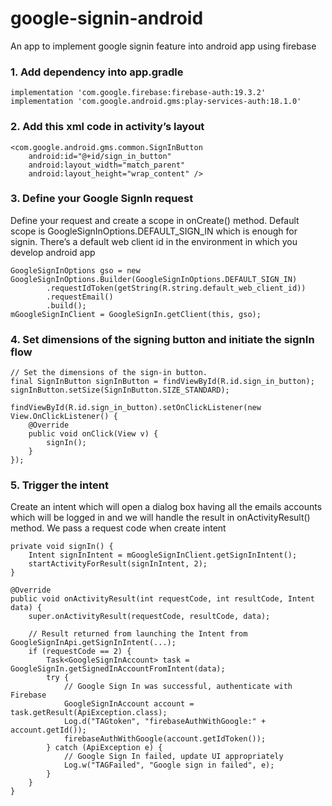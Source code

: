 # google-signin-android
An app to implement google signin feature into android app using firebase 
### 1. Add dependency into app.gradle

```
implementation 'com.google.firebase:firebase-auth:19.3.2'
implementation 'com.google.android.gms:play-services-auth:18.1.0'
```

### 2. Add this xml code in activity’s layout

```
<com.google.android.gms.common.SignInButton
    android:id="@+id/sign_in_button"
    android:layout_width="match_parent"
    android:layout_height="wrap_content" />

```




### 3. Define your Google SignIn request 
Define your request and create a scope in onCreate() method. Default scope is GoogleSignInOptions.DEFAULT_SIGN_IN which is enough for signin. There’s a default web client id in the environment in which you develop android app

```
GoogleSignInOptions gso = new GoogleSignInOptions.Builder(GoogleSignInOptions.DEFAULT_SIGN_IN)
        .requestIdToken(getString(R.string.default_web_client_id))
        .requestEmail()
        .build();
mGoogleSignInClient = GoogleSignIn.getClient(this, gso);
```

### 4. Set dimensions of the signing button and initiate the signIn flow

```
// Set the dimensions of the sign-in button.
final SignInButton signInButton = findViewById(R.id.sign_in_button);
signInButton.setSize(SignInButton.SIZE_STANDARD);

findViewById(R.id.sign_in_button).setOnClickListener(new View.OnClickListener() {
    @Override
    public void onClick(View v) {
        signIn();
    }
});

```

### 5. Trigger the intent
Create an intent which will open a dialog box having all the emails accounts which will be logged in and we will handle the result in onActivityResult() method. We pass a request code when create intent

```
private void signIn() {
    Intent signInIntent = mGoogleSignInClient.getSignInIntent();
    startActivityForResult(signInIntent, 2);
}

@Override
public void onActivityResult(int requestCode, int resultCode, Intent data) {
    super.onActivityResult(requestCode, resultCode, data);

    // Result returned from launching the Intent from GoogleSignInApi.getSignInIntent(...);
    if (requestCode == 2) {
        Task<GoogleSignInAccount> task = GoogleSignIn.getSignedInAccountFromIntent(data);
        try {
            // Google Sign In was successful, authenticate with Firebase
            GoogleSignInAccount account = task.getResult(ApiException.class);
            Log.d("TAGtoken", "firebaseAuthWithGoogle:" + account.getId());
            firebaseAuthWithGoogle(account.getIdToken());
        } catch (ApiException e) {
            // Google Sign In failed, update UI appropriately
            Log.w("TAGFailed", "Google sign in failed", e);
        }
    }
}

```

